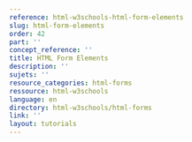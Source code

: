 ```yaml
---
reference: html-w3schools-html-form-elements
slug: html-form-elements
order: 42
part: ''
concept_reference: ''
title: HTML Form Elements
description: ''
sujets: ''
resource_categories: html-forms
ressource: html-w3schools
language: en
directory: html-w3schools/html-forms
link: ''
layout: tutorials
---
```

